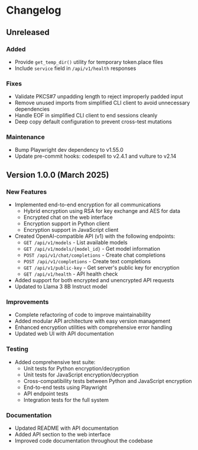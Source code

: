 # Changelog

## Unreleased

### Added
- Provide `get_temp_dir()` utility for temporary token.place files
- Include `service` field in `/api/v1/health` responses

### Fixes
- Validate PKCS#7 unpadding length to reject improperly padded input
- Remove unused imports from simplified CLI client to avoid unnecessary dependencies
- Handle EOF in simplified CLI client to end sessions cleanly
- Deep copy default configuration to prevent cross-test mutations

### Maintenance
- Bump Playwright dev dependency to v1.55.0
- Update pre-commit hooks: codespell to v2.4.1 and vulture to v2.14

## Version 1.0.0 (March 2025)

### New Features
- Implemented end-to-end encryption for all communications
  - Hybrid encryption using RSA for key exchange and AES for data
  - Encrypted chat on the web interface
  - Encryption support in Python client
  - Encryption support in JavaScript client
- Created OpenAI-compatible API (v1) with the following endpoints:
  - `GET /api/v1/models` - List available models
  - `GET /api/v1/models/{model_id}` - Get model information
  - `POST /api/v1/chat/completions` - Create chat completions
  - `POST /api/v1/completions` - Create text completions
  - `GET /api/v1/public-key` - Get server's public key for encryption
  - `GET /api/v1/health` - API health check
- Added support for both encrypted and unencrypted API requests
- Updated to Llama 3 8B Instruct model

### Improvements
- Complete refactoring of code to improve maintainability
- Added modular API architecture with easy version management
- Enhanced encryption utilities with comprehensive error handling
- Updated web UI with API documentation

### Testing
- Added comprehensive test suite:
  - Unit tests for Python encryption/decryption
  - Unit tests for JavaScript encryption/decryption
  - Cross-compatibility tests between Python and JavaScript encryption
  - End-to-end tests using Playwright
  - API endpoint tests
  - Integration tests for the full system

### Documentation
- Updated README with API documentation
- Added API section to the web interface
- Improved code documentation throughout the codebase
